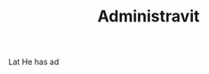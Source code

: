 ---
title: Administravit
letter: A
permalink: "/definitions/bld-administravit.html"
body: Lat He has ad
published_at: '2018-07-07'
source: Black's Law Dictionary 2nd Ed (1910)
layout: post
---
